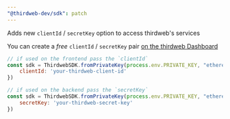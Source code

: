 ```yaml
---
"@thirdweb-dev/sdk": patch
---
```


Adds new `clientId` / `secretKey` option to access thirdweb's services

You can create a *free* `clientId` / `secretKey` pair [on the thirdweb Dashboard](https://thirdweb.com/dashboard)

```javascript
// if used on the frontend pass the `clientId`
const sdk = ThirdwebSDK.fromPrivateKey(process.env.PRIVATE_KEY, "ethereum", {
    clientId: 'your-thirdweb-client-id'
})

// if used on the backend pass the `secretKey`
const sdk = ThirdwebSDK.fromPrivateKey(process.env.PRIVATE_KEY, "ethereum", {
    secretKey: 'your-thirdweb-secret-key'
})
```